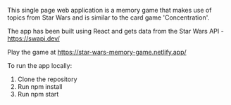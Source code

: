 This single page web application is a memory game that makes use of topics from Star Wars and is similar to the card game 'Concentration'.

The app has been built using React and gets data from the Star Wars API - https://swapi.dev/

Play the game at https://star-wars-memory-game.netlify.app/

To run the app locally:

1. Clone the repository
2. Run npm install
3. Run npm start
